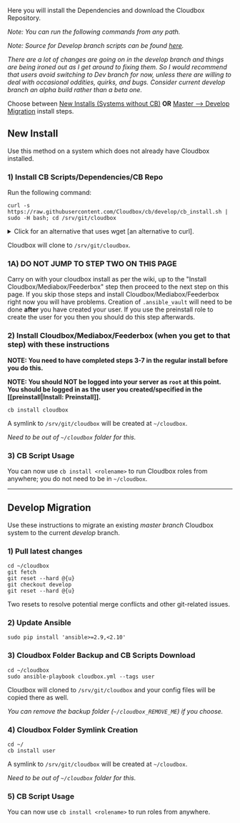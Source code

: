 Here you will install the Dependencies and download the Cloudbox Repository.

_Note: You can run the following commands from any path._

_Note: Source for Develop branch scripts can be found [here](https://github.com/Cloudbox/cb/tree/develop)._

_There are a lot of changes are going on in the develop branch and things are being ironed out as I get around to fixing them. So I would recommend that users avoid switching to Dev branch for now, unless there are willing to deal with occasional oddities, quirks, and bugs. Consider current develop branch an alpha build rather than a beta one._

Choose between [New Installs (Systems without CB)](#New-Install) **OR** [Master --> Develop Migration](#Develop-Migration) install steps.

## New Install

Use this method on a system which does not already have Cloudbox installed.

### 1) Install CB Scripts/Dependencies/CB Repo

Run the following command:


```
curl -s https://raw.githubusercontent.com/Cloudbox/cb/develop/cb_install.sh | sudo -H bash; cd /srv/git/cloudbox
```

<details>
  <summary>Click for an alternative that uses wget [an alternative to curl].</summary>
  <br />

```
wget -qO- https://raw.githubusercontent.com/Cloudbox/cb/develop/cb_install.sh | sudo -H bash; cd /srv/git/cloudbox
```
</details>

Cloudbox will clone to `/srv/git/cloudbox`.

### 1A) DO NOT JUMP TO STEP TWO ON THIS PAGE

Carry on with your cloudbox install as per the wiki, up to the "Install Cloudbox/Mediabox/Feederbox" step then proceed to the next step on this page. If you skip those steps and install Cloudbox/Mediabox/Feederbox right now you will have problems. Creation of `.ansible_vault` will need to be done **after** you have created your user. If you use the preinstall role to create the user for you then you should do this step afterwards.

### 2) Install Cloudbox/Mediabox/Feederbox (when you get to that step) with these instructions

**NOTE: You need to have completed steps 3-7 in the regular install before you do this.**

**NOTE: You should NOT be logged into your server as `root` at this point.  You should be logged in as the user you created/specified in the [[preinstall|Install: Preinstall]].**

```
cb install cloudbox
```

A symlink to `/srv/git/cloudbox` will be created at `~/cloudbox`.

_Need to be out of `~/cloudbox` folder for this._ 

### 3) CB Script Usage

You can now use `cb install <rolename>` to run Cloudbox roles from anywhere; you do not need to be in `~/cloudbox`.

---

## Develop Migration

Use these instructions to migrate an existing *master branch* Cloudbox system to the current *develop* branch.

<!--
```
curl -s https://raw.githubusercontent.com/Cloudbox/cb/develop/cb_install.sh | sudo -H bash; cd /srv/git/cloudbox
```

or

```
wget -qO- https://raw.githubusercontent.com/Cloudbox/cb/develop/cb_install.sh | sudo -H bash; cd /srv/git/cloudbox
```
-->
### 1) Pull latest changes

```
cd ~/cloudbox
git fetch
git reset --hard @{u}
git checkout develop
git reset --hard @{u}
```

Two resets to resolve potential merge conflicts and other git-related issues.

### 2) Update Ansible

```
sudo pip install 'ansible>=2.9,<2.10'
```

### 3) Cloudbox Folder Backup and CB Scripts Download

```
cd ~/cloudbox
sudo ansible-playbook cloudbox.yml --tags user
```
Cloudbox will cloned to `/srv/git/cloudbox` and your config files will be copied there as well.

_You can remove the backup folder (`~/cloudbox_REMOVE_ME`) if you choose._

### 4) Cloudbox Folder Symlink Creation

```
cd ~/
cb install user
```
A symlink to `/srv/git/cloudbox` will be created at `~/cloudbox`.

_Need to be out of `~/cloudbox` folder for this._ 

### 5) CB Script Usage

You can now use `cb install <rolename>` to run roles from anywhere.